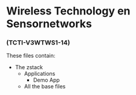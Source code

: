 # Wireless Technology en Sensornetworks
### (TCTI-V3WTWS1-14) 

These files contain:
- The zstack
  - Applications
    - Demo App
  - All the base files

